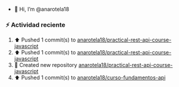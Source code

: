 - 👋 Hi, I’m @anarotela18

### :zap: Actividad reciente
<!--RECENT_ACTIVITY:start-->
1. ⬆️ Pushed 1 commit(s) to [anarotela18/practical-rest-api-course-javascript](https://github.com/anarotela18/practical-rest-api-course-javascript)<br>
2. ⬆️ Pushed 1 commit(s) to [anarotela18/practical-rest-api-course-javascript](https://github.com/anarotela18/practical-rest-api-course-javascript)<br>
3. 📔 Created new repository [anarotela18/practical-rest-api-course-javascript](https://github.com/anarotela18/practical-rest-api-course-javascript)<br>
4. ⬆️ Pushed 1 commit(s) to [anarotela18/curso-fundamentos-api](https://github.com/anarotela18/curso-fundamentos-api)<br>
<!--RECENT_ACTIVITY:end-->
